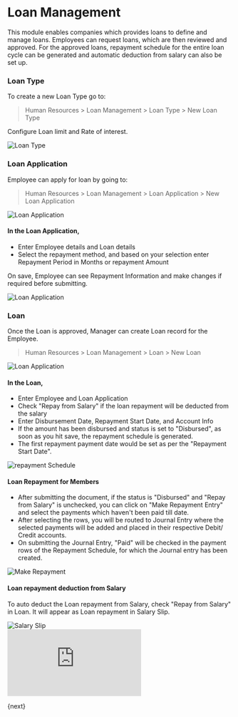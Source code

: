 # Loan Management
This module enables companies which provides loans to define and manage loans.
Employees can request loans, which are then reviewed and approved. For the approved loans, 
repayment schedule for the entire loan cycle can be generated and automatic deduction from salary can also be set up. 

### Loan Type
To create a new Loan Type go to:

> Human Resources > Loan Management > Loan Type > New Loan Type

Configure Loan limit and Rate of interest.

<img class="screenshot" alt="Loan Type" src="{{docs_base_url}}/assets/img/human-resources/loan-type.png">

### Loan Application

Employee can apply for loan by going to:

> Human Resources > Loan Management > Loan Application > New Loan Application

<img class="screenshot" alt="Loan Application" src="{{docs_base_url}}/assets/img/human-resources/loan-application.png">

#### In the Loan Application,

  * Enter Employee details and Loan details
  * Select the repayment method, and based on your selection enter Repayment Period in Months or repayment Amount
  
On save, Employee can see Repayment Information and make changes if required before submitting.

<img class="screenshot" alt="Loan Application" src="{{docs_base_url}}/assets/img/human-resources/repayment-info.png">

### Loan

Once the Loan is approved, Manager can create Loan record for the Employee.

> Human Resources > Loan Management > Loan > New Loan

<img class="screenshot" alt="Loan Application" src="{{docs_base_url}}/assets/img/human-resources/loan.png">

#### In the Loan,

 * Enter Employee and Loan Application
 * Check "Repay from Salary" if the loan repayment will be deducted from the salary
 * Enter Disbursement Date, Repayment Start Date, and Account Info
 * If the amount has been disbursed and status is set to "Disbursed", as soon as you hit save, the repayment schedule is generated.
 * The first repayment payment date would be set as per the "Repayment Start Date".  
 
<img class="screenshot" alt="repayment Schedule" src="{{docs_base_url}}/assets/img/human-resources/repayment-schedule.png">

#### Loan Repayment for Members

* After submitting the document, if the status is "Disbursed" and "Repay from Salary" is unchecked, you can click on "Make Repayment Entry" and select the payments which haven't been paid till date.
* After selecting the rows, you will be routed to Journal Entry where the selected payments will be added and placed in their respective Debit/ Credit accounts.
* On submitting the Journal Entry, "Paid" will be checked in the payment rows of the Repayment Schedule, for which the Journal entry has been created.

<img class="screenshot" alt="Make Repayment" src="{{docs_base_url}}/assets/img/human-resources/loan-repayment.gif">

#### Loan repayment deduction from Salary

To auto deduct the Loan repayment from Salary, check "Repay from Salary" in Loan. It will appear as Loan repayment in Salary Slip.

<img class="screenshot" alt="Salary Slip" src="{{docs_base_url}}/assets/img/human-resources/loan-repayment-salary-slip.png">

<div class="embed-container">
  <iframe src="https://www.youtube.com/embed/IUM0t7t4zFU?rel=0" frameborder="0" allow="autoplay; encrypted-media" allowfullscreen>
  </iframe>
</div>

{next}